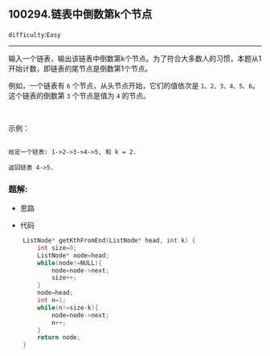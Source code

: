 ## 100294.链表中倒数第k个节点
``difficulty``:``Easy``  
<hr>
输入一个链表，输出该链表中倒数第k个节点。为了符合大多数人的习惯，本题从1开始计数，即链表的尾节点是倒数第1个节点。

例如，一个链表有 ``6`` 个节点，从头节点开始，它们的值依次是 ``1、2、3、4、5、6``。这个链表的倒数第 ``3`` 个节点是值为 ``4`` 的节点。

 

示例：

```

给定一个链表: 1->2->3->4->5, 和 k = 2.

返回链表 4->5.
```

### 题解:  
* 思路  

* 代码  
```c++
    ListNode* getKthFromEnd(ListNode* head, int k) {
        int size=0;
        ListNode* node=head;
        while(node!=NULL){
            node=node->next;
            size++;
        }
        node=head;
        int n=1;
        while(n!=size-k){
            node=node->next;
            n++;
        }
        return node;
    }
```